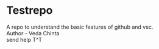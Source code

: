 # Testrepo

A repo to understand the basic features of github and vsc.
<br>
Author - Veda Chinta
<br>
send help T^T
